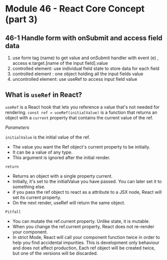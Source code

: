 # Module 46 - React Core Concept (part 3)

## 46-1 Handle form with onSubmit and access field data

1. use form tag (name) to get value and onSubmit handler with event (e) , access e.target.[name of the input field].value
2. controlled element: use individual field state to store data for each field
3. controlled element : one object holding all the input fields value
4. uncontrolled element: use useRef to access input field value

## What is `useRef` in React?

`useRef` is a React hook that lets you reference a value that's not needed for rendering.
`const ref = useRef(initialValue)` is a function that returns an object with a `current` property that contains the current value of the ref.

_Parameters_

`initialValue` is the initial value of the ref.

- The value you want the Ref object's current property to be initially.
- It can be a value of any type.
- This argument is ignored after the initial render.

`return`

- Returns an object with a single property current.
- Initially, it's set to the initialValue you have passed. You can later set it to something else.
- if you pass the ref object to react as a attribute to a JSX node, React will set its current property.
- On the next render, useRef will return the same object.

`Pitfall`

- You can mutate the ref.current property. Unlike state, it is mutable.
- When you change the ref.current property, React does not re-render your component.
- In strict Mode, React will call your component function twice in order to help you find accidental impurities. This is development only behaviour and does not affect production, Each ref object will be created twice, but one of the versions will be discarded.
